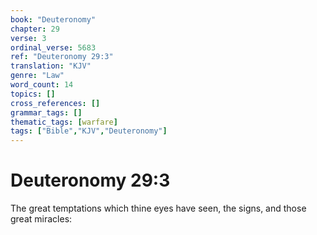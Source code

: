 ```yaml
---
book: "Deuteronomy"
chapter: 29
verse: 3
ordinal_verse: 5683
ref: "Deuteronomy 29:3"
translation: "KJV"
genre: "Law"
word_count: 14
topics: []
cross_references: []
grammar_tags: []
thematic_tags: [warfare]
tags: ["Bible","KJV","Deuteronomy"]
---
```


# Deuteronomy 29:3

The great temptations which thine eyes have seen, the signs, and those great miracles:
